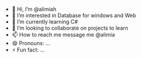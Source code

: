 - 👋 Hi, I’m @alimiah
- 👀 I’m interested in Database for windows and Web
- 🌱 I’m currently learning C#
- 💞️ I’m looking to collaborate on projects to learn
- 📫 How to reach me message me @alimia
- 😄 Pronouns: ...
- ⚡ Fun fact: ...

<!---
alimiah/alimiah is a ✨ special ✨ repository because its `README.md` (this file) appears on your GitHub profile.
You can click the Preview link to take a look at your changes.
--->
